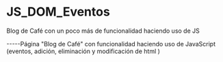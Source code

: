 # JS_DOM_Eventos
Blog de Café con un poco más de funcionalidad haciendo uso de JS

-----Página "Blog de Café" con funcionalidad haciendo uso de JavaScript (eventos, adición, eliminación y modificación de html )

